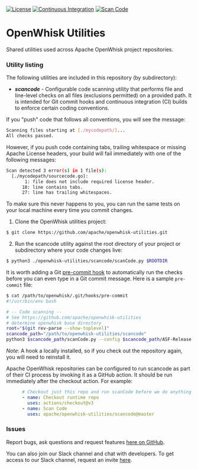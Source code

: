 <!--
#
# Licensed to the Apache Software Foundation (ASF) under one or more
# contributor license agreements.  See the NOTICE file distributed with
# this work for additional information regarding copyright ownership.
# The ASF licenses this file to You under the Apache License, Version 2.0
# (the "License"); you may not use this file except in compliance with
# the License.  You may obtain a copy of the License at
#
#     http://www.apache.org/licenses/LICENSE-2.0
#
# Unless required by applicable law or agreed to in writing, software
# distributed under the License is distributed on an "AS IS" BASIS,
# WITHOUT WARRANTIES OR CONDITIONS OF ANY KIND, either express or implied.
# See the License for the specific language governing permissions and
# limitations under the License.
#
-->

[![License](https://img.shields.io/badge/license-Apache--2.0-blue.svg)](http://www.apache.org/licenses/LICENSE-2.0)
[![Continuous Integration](https://github.com/apache/openwhisk-utilities/actions/workflows/ci.yaml/badge.svg)](https://github.com/apache/openwhisk-utilities/actions/workflows/ci.yaml)
[![Scan Code](https://github.com/apache/openwhisk-utilities/actions/workflows/scancode.yaml/badge.svg)](https://github.com/apache/openwhisk-utilities/actions/workflows/scancode.yaml)


# OpenWhisk Utilities

Shared utilities used across Apache OpenWhisk project repositories.

### Utility listing

The following utilities are included in this repository (by subdirectory):

- _**scancode**_ - Configurable code scanning utility that performs file and line-level checks on all files (exclusions permitted) on a provided path. It is intended for Git commit hooks and continuous integration (CI) builds to enforce certain coding conventions.


If you "push" code that follows all conventions, you will see the message:
```bash
Scanning files starting at [./mycodepath/]...
All checks passed.
```
However, if you push code containing tabs, trailing whitespace or missing Apache License headers, your build will fail immediately with one of the following messages:
```bash
Scan detected 3 error(s) in 1 file(s):
  [./mycodepath/sourcecode.go]:
       1: file does not include required license header.
      18: line contains tabs.
      27: line has trailing whitespaces.
```

To make sure this never happens to you, you can run the same tests on your local machine every time you commit changes.

1. Clone the OpenWhisk utilities project:
```bash
$ git clone https://github.com/apache/openwhisk-utilities.git
```

2. Run the scancode utility against the root directory of your project or subdirectory where your code changes live:
```bash
$ python3 ./openwhisk-utilities/scancode/scanCode.py $ROOTDIR
```

It is worth adding a Git [pre-commit hook](https://git-scm.com/book/en/v2/Customizing-Git-Git-Hooks) to automatically run the checks before you can even type in a Git commit message. Here is a sample `pre-commit` file:

```bash
$ cat /path/to/openwhisk/.git/hooks/pre-commit
#!/usr/bin/env bash

# -- Code scanning --
# See https://github.com/apache/openwhisk-utilities
# determine openwhisk base directory
root="$(git rev-parse --show-toplevel)"
scancode_path="/path/to/openwhisk-utilities/scancode"
python3 $scancode_path/scanCode.py --config $scancode_path/ASF-Release.cfg --gitignore $root/.gitignore $root
```

_Note_: A hook a locally installed, so if you check out the repository again, you will need to reinstall it.

Apache OpenWhisk repositories can be configured to run scancode as part of their CI process by invoking it
as a GitHub action.  It should be run immediately after the checkout action.  For example:
```yaml
      # Checkout just this repo and run scanCode before we do anything else
      - name: Checkout runtime repo
        uses: actions/checkout@v3
      - name: Scan Code
        uses: apache/openwhisk-utilities/scancode@master
```

### Issues

Report bugs, ask questions and request features [here on GitHub](https://github.com/apache/openwhisk-utilities/issues).

You can also join our Slack channel and chat with developers. To get access to our Slack channel, request an invite [here](http://slack.openwhisk.org).
